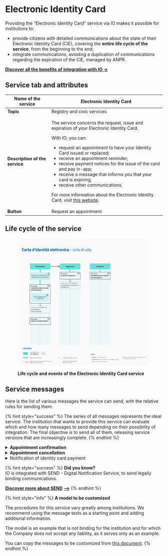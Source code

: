 # Electronic Identity Card

Providing the “Electronic Identity Card” service via IO makes it possible for institutions to:

* provide citizens with detailed communications about the state of their Electronic Identity Card (CIE), covering the **entire life cycle of the service**, from the beginning to the end;
* integrate communications, avoiding a duplication of communications regarding the expiration of the CIE, managed by ANPR. 

[**Discover all the benefits of integration with IO →**  ](../../what-is-io-and-what-is-its-objective.md#perche-integrarsi-con-io)

## Service tab and attributes

| **Name of the service**| Electronic Identity Card|
|----------|----------|
| **Topic**| Registry and civic services|
| **Description of the service**| <p>The service concerns the request, issue and expiration of your Electronic Identity Card.</p><p></p><p>With IO, you can:</p><ul><li>request an appointment to have your Identity Card issued or replaced;</li><li>receive an appointment reminder;</li><li>receive payment notices for the issue of the card and pay in-app;</li><li>receive a message that informs you that your card is expiring;</li><li>receive other communications.</li></ul><p>For more information about the Electronic Identity Card, visit <a href="https://www.cartaidentita.interno.gov.it/">this website</a>.</p>|
| **Button**| Request an appointment|

## **Life cycle of the service**

<figure><img src="../../.gitbook/assets/CIE.5.png" alt="Life cycle and events of the Electronic Identity Card service"><figcaption><p><strong>Life cycle and events of the Electronic Identity Card service</strong></p></figcaption></figure>

## **Service messages**

Here is the list of various messages the service can send, with the relative rules for sending them. 

{% hint style="success" %}
The series of all messages represents the ideal service. The institution that wants to provide this service can evaluate which and how many messages to send depending on their possibility of integration. The final objective is to send all of them, releasing service versions that are increasingly complete.
{% endhint %}

<details>

<summary><strong>Appointment confirmation</strong></summary>

**🖋 Title of the message:** Your appointment with \<office>

🗒 **Text of the message**: 

Please remember that you have an appointment with the \<office> located in \<address> on \<dd/mm/yyyy> at \<hh:mm>.

Please arrive at least 15 minutes before your appointment and bring all your necessary documents with you. For more information about the document you need, visit the website [CIE](https://www.cartaidentita.interno.gov.it/cittadini/rilascio-e-rinnovo-in-italia/).

You can cancel the appointment online, at \[website name](URL).

**🪄 Button**: Add reminder

**---**

**Recipients**: Citizens who successfully made an appointment on the website of the institution

**When to send it**: When the appointment has been made

**User story**: <mark style="color:purple;">As a citizen I want to receive a confirmation with details of my appointment</mark>

</details>

<details>

<summary><strong>Appointment cancellation</strong></summary>

**🖋 Title of the message:** Cancel appointment with \<office>

🗒 **Text of the message**: 

Your appointment with the \<office> located in \<address> on \<dd/mm/yyyy> at \<hh:mm> was canceled due to \<description of the reason>.

If you want to make a new appointment online, you can use the appointment service (URL) for your municipality or go to the registry office that best meets your needs.

**🪄 Button**: n/a

**---**

**Recipients**: Citizens whose appointment was canceled by the citizens themselves or due to needs of the city hall

**When to send it**: At the moment the appointment is canceled

**User story**: <mark style="color:purple;">As a citizen I want to be informed when an appointment is canceled</mark>

</details>

<details>

<summary>Notification of identity card payment</summary>

:sparkles: <mark style="color:blue;">**Premium message**</mark> — configure this message as Premium, the citizen will be informed that payment date is coming closer with a _push notification_!

***

**🖋 Title of the message:** You have a new payment notification

🗒 **Text of the message**:

There is a payment notification for \<first and last name> regarding the issue of an Electronic Identity Card. 

**Amount due:** € \<xx.xx>

**Due date:** \<dd/mm/yyyy>

You can pay directly in-app by pressing “See notification”, or using all the payment channels of the pagoPA platform.

If you already made the payment, ignore this message.

For more information or if you need assistance, contact us using the channels located on the service tab.

**🪄 Button**: See notification

***

**Recipients**: All citizens who have to pay for the document

**When to send it**: When an appointment has been made at city hall and after the amount has become due

**User story**: <mark style="color:purple;">As a citizen, I want to receive a communication when it is possible to make the payment for my Identity Card</mark> 

</details>

{% hint style="success" %}
**Did you know?**  
IO is integrated with SEND - Digital Notification Service, to send legally binding communications.

[**Discover more about SEND**](https://www.pagopa.it/it/prodotti-e-servizi/piattaforma-notifiche-digitali) [**-->**](https://www.pagopa.it/it/prodotti-e-servizi/piattaforma-notifiche-digitali)
{% endhint %}

{% hint style="info" %}
**A model to be customized**

The procedures for this service vary greatly among institutions. We recommend using the message texts as a starting point and adding additional information. 

The model is an example that is not binding for the institution and for which the Company does not accept any liability, as it serves only as an example.

You can copy the messages to be customized from [this document](https://docs.google.com/spreadsheets/d/1aTFHoaigZPdJ42-7rijDWTCsNzhc4J4vwZ0Trt7lZug/edit#gid=538647580).
{% endhint %}